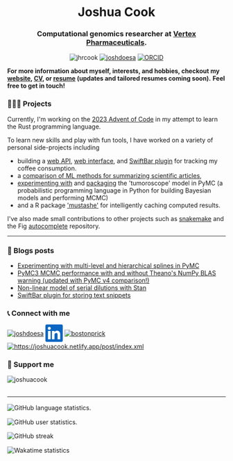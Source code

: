 <h1 align="center">Joshua Cook</h1>
<h3 align="center">Computational genomics researcher at <a href=https://www.vrtx.com>Vertex Pharmaceuticals</a>.</h3>

<p align="center">
    <img src="https://komarev.com/ghpvc/?username=jhrcook&label=Profile%20views&color=0e75b6&style=flat" alt="jhrcook" />
    <a href="https://twitter.com/joshdoesa" target="blank"><img src="https://img.shields.io/badge/@-JoshDoesA-000000?logo=x&style=flat" alt="joshdoesa" /></a>
    <a href="https://orcid.org/0000-0001-9815-6879" target="blank"><img src="https://img.shields.io/badge/ORCID-0000--0001--9815--6879-A6CE39?logo=orcid" alt="ORCID" /></a>
</p>

**For more information about myself, interests, and hobbies, checkout my [website](https://joshuacook.netlify.app), [CV](https://joshuacook.netlify.app/files/Joshua%20Cook%20CV.pdf), or [resume](https://rxresu.me/jhrcook/joshua-cook-resume) (updates and tailored resumes coming soon).**
**Feel free to get in touch!**

### 👨🏻‍💻 Projects

Currently, I'm working on the [2023 Advent of Code](https://github.com/jhrcook/advent-of-code-2023-rust) in my attempt to learn the Rust programming language.

To learn new skills and play with fun tools, I have worked on a variety of personal side-projects including

- building a [web API](https://github.com/jhrcook/coffee-counter-api), [web interface](https://github.com/jhrcook/coffee-counter-streamlit), and [SwiftBar plugin](https://github.com/jhrcook/SwiftBar-Plugins/blob/master/coffee-tracker.1h.py) for tracking my coffee consumption.
- a [comparison of ML methods for summarizing scientific articles](https://github.com/jhrcook/sci-article-summarization),
- [experimenting with](https://github.com/jhrcook/pymc-tumoroscope) and [packaging](https://github.com/jhrcook/tumoroscope-pymc) the 'tumoroscope' model in PyMC (a probabilistic programming language in Python for building Bayesian models and performing MCMC)
- and a R package ['mustashe'](https://github.com/jhrcook/mustashe) for intelligently caching computed results.

I've also made small contributions to other projects such as [snakemake](https://github.com/snakemake/snakemake) and the Fig [autocomplete](https://github.com/withfig/autocomplete) repository.

---

### 📝 Blogs posts

<!-- BLOG-POST-LIST:START -->
- [Experimenting with multi-level and hierarchical splines in PyMC](https://joshuacook.netlify.app/post/pymc-multilevel-spline/)
- [PyMC3 MCMC performance with and without Theano&#39;s NumPy BLAS warning &lpar;updated with PyMC v4 comparison!&rpar;](https://joshuacook.netlify.app/post/theano-blas-warning/)
- [Non-linear model of serial dilutions with Stan](https://joshuacook.netlify.app/post/stan-serial-dilution/)
- [SwiftBar plugin for storing text snippets](https://joshuacook.netlify.app/post/oft-copy-swiftbar-plugin/)
<!-- BLOG-POST-LIST:END -->

### 📞 Connect with me

<a href="https://twitter.com/joshdoesa" target="blank"><img align="center" src="https://raw.githubusercontent.com/rahuldkjain/github-profile-readme-generator/master/src/images/icons/Social/twitter.svg" alt="joshdoesa" height="30" width="40" /></a>
<a href="https://www.linkedin.com/in/joshuahrcook" target="blank"><img align="center" src="assets/logos/linked-in-logo.png" alt="LinkedIn" height="40" width="40" /></a>
<a href="https://instagram.com/bostonprick" target="blank"><img align="center" src="https://raw.githubusercontent.com/rahuldkjain/github-profile-readme-generator/master/src/images/icons/Social/instagram.svg" alt="bostonprick" height="30" width="40" /></a>
<a href="/https://joshuacook.netlify.app/post/index.xml" target="blank"><img align="center" src="https://raw.githubusercontent.com/rahuldkjain/github-profile-readme-generator/master/src/images/icons/Social/rss.svg" alt="https://joshuacook.netlify.app/post/index.xml" height="30" width="40" /></a>

### 💸 Support me

<p>
    <a href="https://www.buymeacoffee.com/joshuacook"> <img align="left" src="https://cdn.buymeacoffee.com/buttons/v2/default-yellow.png" height="40" width="168" alt="joshuacook" /></a>
</p>
<br>
<br>

---

<p>
    <img align="center" src="https://github-readme-stats.vercel.app/api/top-langs/?username=jhrcook&hide_progress=true" alt="GitHub language statistics." />
</p>

<p>
    <img align="center" src="https://github-readme-stats.vercel.app/api?username=jhrcook&show_icons=true&bg_color=00000000&locale=en" alt="GitHub user statistics." />
</p>

<p>
    <img align="center" src="https://github-readme-streak-stats.herokuapp.com/?user=jhrcook" alt="GitHub streak" />
</p>

<p>
    <img align="center" src="https://github-readme-stats.vercel.app/api/wakatime?username=jhrcook&layout=compact" alt="Wakatime statistics" />
</p>
